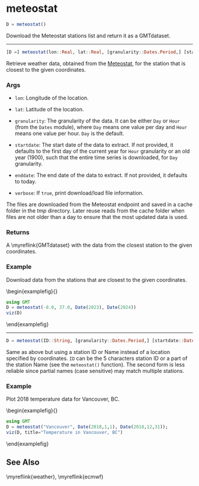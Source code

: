 # meteostat

```julia
D = meteostat()
```

Download the Meteostat stations list and return it as a GMTdataset.

---

```julia
[D =] meteostat(lon::Real, lat::Real, [granularity::Dates.Period,] [startdate::Date,] [enddate::Date,] verbose::Bool=true)
```

Retrieve weather data, obtained from the [Meteostat](https://meteostat.net/en/), for the
station that is closest to the given coordinates.


### Args
- `lon`: Longitude of the location.

- `lat`: Latitude of the location.

- `granularity`: The granularity of the data. It can be either `Day` or `Hour` (from the `Dates` module),
   where `Day` means one value per day and `Hour` means one value per hour. `Day` is the default.

- `startdate`: The start date of the data to extract. If not provided, it defaults to the first day of the
   current year for `Hour` granularity or an old year (1900), such that the entire time series is downloaded,
   for `Day` granularity.

- `enddate`: The end date of the data to extract. If not provided, it defaults to today.

- `verbose`: If `true`, print download/load file information.

The files are downloaded from the Meteostat endpoint and saved in a cache folder in the _tmp_ directory. Later
reuse reads from the cache folder when files are not older than a day to ensure that the most updated data is used. 

### Returns
A \myreflink{GMTdataset} with the data from the closest station to the given coordinates.

### Example

Download data from the stations that are closest to the given coordinates.

\begin{examplefig}{}
```julia
using GMT
D = meteostat(-8.0, 37.0, Date(2023), Date(2024))
viz(D)
```
\end{examplefig}

---
```julia
D = meteostat(ID::String, [granularity::Dates.Period,] [startdate::Date,] [enddate::Date,] verbose::Bool=true) -> GMTdataset
```

Same as above but using a station ID or Name instead of a location specified by coordinates. `ID` can be the
5 characters station ID or a part of the station Name (see the `meteostat()` function). The second form is less
reliable since partial names (case sensitive) may match multiple stations.

### Example

Plot 2018 temperature data for Vancouver, BC.

\begin{examplefig}{}
```julia
using GMT
D = meteostat("Vancouver", Date(2018,1,1), Date(2018,12,31));
viz(D, title="Temperature in Vancouver, BC")
```
\end{examplefig}


See Also
--------

\myreflink{weather}, \myreflink{ecmwf}
